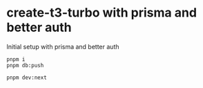 # create-t3-turbo with prisma and better auth

Initial setup with prisma and better auth

```
pnpm i 
pnpm db:push

pnpm dev:next
```